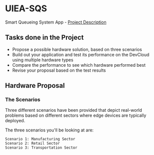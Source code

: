 # UIEA-SQS
Smart Queueing System App - [Project Description](https://www.youtube.com/watch?v=a_MuDrHDavA&feature=emb_logo)

## Tasks done in the Project

- Propose a possible hardware solution, based on three scenarios
- Build out your application and test its performance on the DevCloud using multiple hardware types
- Compare the performance to see which hardware performed best
- Revise your proposal based on the test results

## Hardware Proposal

### The Scenarios

Three different scenarios have been provided that depict real-world problems based on different sectors where edge devices are typically deployed.

The three scenarios you'll be looking at are:

    Scenario 1: Manufacturing Sector
    Scenario 2: Retail Sector
    Scenario 3: Transportation Sector
